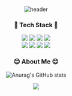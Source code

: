 <div align="center">
  
![header](https://capsule-render.vercel.app/api?type=Rounded&color=auto&height=300&section=header&text=YeongHun%20Kim&fontSize=90&fontColor=auto)


<h3 align="center">🚀 Tech Stack 🚀</h3>
<p align="center">
  <img src="https://img.shields.io/badge/Java-007396?style=flat-square&logo=Java&logoColor=white"/>
  <img src="https://img.shields.io/badge/Python-3766AB?style=flat-square&logo=Python&logoColor=white"/>
  <img src="https://img.shields.io/badge/css-1572B6?style=flat-square&logo=css3&logoColor=white"/>
  <img src="https://img.shields.io/badge/html-E34F26?style=flat-square&logo=html5&logoColor=white"/>
  <br>
  <img src="https://img.shields.io/badge/SpringBoot-6DB33F?style=flat-square&logo=Springboot&logoColor=white"/>
  <img src="https://img.shields.io/badge/Mysql-E6B91E?style=flat-square&logo=MySql&logoColor=white"/>
  <img src="https://img.shields.io/badge/mariaDB-003545?style=flat-square&logo=mariaDB&logoColor=white">
  <img src="https://img.shields.io/badge/nginx-green?logo=nginx"/>
  </br>
</p>

<h3 align="center">😊 About Me 😊</h3>

![Anurag's GitHub stats](https://github-readme-stats.vercel.app/api?username=NohYeongHun&show_icons=true&theme=radical)

<a href="mailto:dkzndk1100@naver.com"><img src="https://img.shields.io/badge/EMail-d14836?style=flat-square&logo=Gmail&logoColor=white&link=dkzndk1100@naver.com"/></a>
</div>
